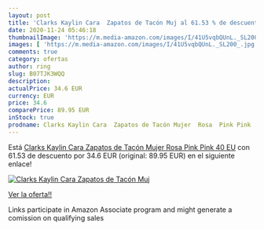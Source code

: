 ```yaml
---
layout: post
title: 'Clarks Kaylin Cara  Zapatos de Tacón Muj al 61.53 % de descuento'
date: 2020-11-24 05:46:18
thumbnailImage: 'https://m.media-amazon.com/images/I/41U5vqbQUnL._SL200_.jpg'
images: [ 'https://m.media-amazon.com/images/I/41U5vqbQUnL._SL200_.jpg' ]
comments: true
category: ofertas
author: ring
slug: B07TJK3WQQ
description:
actualPrice: 34.6 EUR
currency: EUR
price: 34.6
comparePrice: 89.95 EUR
inStock: true
prodname: Clarks Kaylin Cara  Zapatos de Tacón Mujer  Rosa  Pink Pink   40 EU
---
```


Está [Clarks Kaylin Cara  Zapatos de Tacón Mujer  Rosa  Pink Pink   40 EU](https://www.amazon.es/dp/B07TJK3WQQ/?tag=tolees-21) con 61.53 de descuento por 34.6 EUR (original: 89.95 EUR) en el siguiente enlace!

[![Clarks Kaylin Cara  Zapatos de Tacón Muj](https://m.media-amazon.com/images/I/41U5vqbQUnL._SL200_.jpg)](https://www.amazon.es/dp/B07TJK3WQQ/?tag=tolees-21)

[Ver la oferta!!](https://www.amazon.es/dp/B07TJK3WQQ/?tag=tolees-21)

Links participate in Amazon Associate program and might generate a comission on qualifying sales


